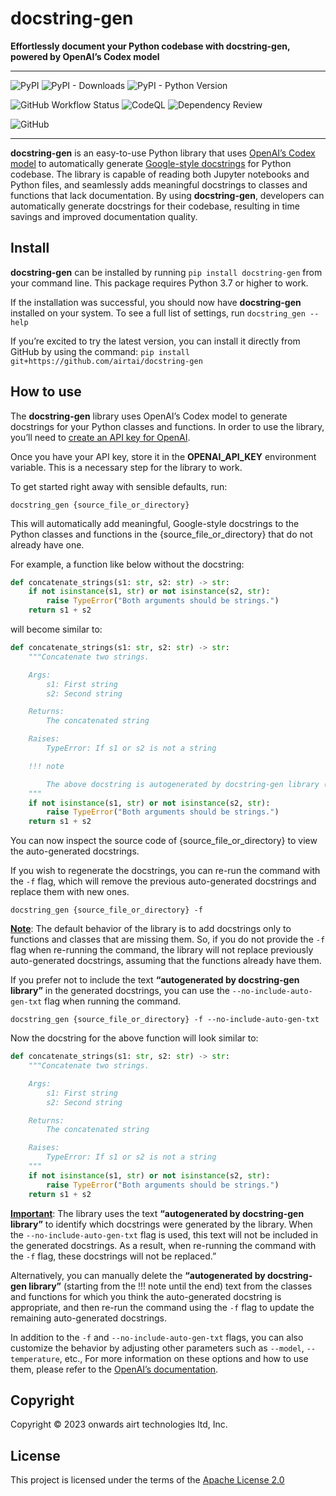 docstring-gen
================

<!-- WARNING: THIS FILE WAS AUTOGENERATED! DO NOT EDIT! -->

<b>Effortlessly document your Python codebase with docstring-gen,
powered by OpenAI’s Codex model</b>

------------------------------------------------------------------------

![PyPI](https://img.shields.io/pypi/v/docstring-gen.png) ![PyPI -
Downloads](https://img.shields.io/pypi/dm/docstring-gen.png) ![PyPI -
Python
Version](https://img.shields.io/pypi/pyversions/docstring-gen.png)

![GitHub Workflow
Status](https://img.shields.io/github/actions/workflow/status/airtai/docstring-gen/test.yaml)
![CodeQL](https://github.com/airtai/docstring-gen//actions/workflows/codeql.yml/badge.svg)
![Dependency
Review](https://github.com/airtai/docstring-gen//actions/workflows/dependency-review.yml/badge.svg)

![GitHub](https://img.shields.io/github/license/airtai/docstring-gen.png)

------------------------------------------------------------------------

**docstring-gen** is an easy-to-use Python library that uses
<a href = "https://beta.openai.com/docs/models/codex" target="_blank">OpenAI’s
Codex model</a> to automatically generate
<a href="https://google.github.io/styleguide/pyguide.html" target = "_blank">Google-style
docstrings</a> for Python codebase. The library is capable of reading
both Jupyter notebooks and Python files, and seamlessly adds meaningful
docstrings to classes and functions that lack documentation. By using
**docstring-gen**, developers can automatically generate docstrings for
their codebase, resulting in time savings and improved documentation
quality.

## Install

**docstring-gen** can be installed by running
`pip install docstring-gen` from your command line. This package
requires Python 3.7 or higher to work.

If the installation was successful, you should now have
**docstring-gen** installed on your system. To see a full list of
settings, run `docstring_gen --help`

If you’re excited to try the latest version, you can install it directly
from GitHub by using the command:
`pip install git+https://github.com/airtai/docstring-gen`

## How to use

The **docstring-gen** library uses OpenAI’s Codex model to generate
docstrings for your Python classes and functions. In order to use the
library, you’ll need to
<a href="https://beta.openai.com/account/api-keys" target="_blank">create
an API key for OpenAI</a>.

Once you have your API key, store it in the **OPENAI_API_KEY**
environment variable. This is a necessary step for the library to work.

To get started right away with sensible defaults, run:

``` shell
docstring_gen {source_file_or_directory}
```

This will automatically add meaningful, Google-style docstrings to the
Python classes and functions in the {source_file_or_directory} that do
not already have one.

For example, a function like below without the docstring:

``` python
def concatenate_strings(s1: str, s2: str) -> str:
    if not isinstance(s1, str) or not isinstance(s2, str):
        raise TypeError("Both arguments should be strings.")
    return s1 + s2
```

will become similar to:

``` python
def concatenate_strings(s1: str, s2: str) -> str:
    """Concatenate two strings.

    Args:
        s1: First string
        s2: Second string

    Returns:
        The concatenated string

    Raises:
        TypeError: If s1 or s2 is not a string

    !!! note

        The above docstring is autogenerated by docstring-gen library (https://github.com/airtai/docstring-gen)
    """
    if not isinstance(s1, str) or not isinstance(s2, str):
        raise TypeError("Both arguments should be strings.")
    return s1 + s2
```

You can now inspect the source code of {source_file_or_directory} to
view the auto-generated docstrings.

If you wish to regenerate the docstrings, you can re-run the command
with the `-f` flag, which will remove the previous auto-generated
docstrings and replace them with new ones.

``` shell
docstring_gen {source_file_or_directory} -f
```

**<u>Note</u>**: The default behavior of the library is to add
docstrings only to functions and classes that are missing them. So, if
you do not provide the `-f` flag when re-running the command, the
library will not replace previously auto-generated docstrings, assuming
that the functions already have them.

If you prefer not to include the text **“autogenerated by docstring-gen
library”** in the generated docstrings, you can use the
`--no-include-auto-gen-txt` flag when running the command.

``` shell
docstring_gen {source_file_or_directory} -f --no-include-auto-gen-txt
```

Now the docstring for the above function will look similar to:

``` python
def concatenate_strings(s1: str, s2: str) -> str:
    """Concatenate two strings.

    Args:
        s1: First string
        s2: Second string

    Returns:
        The concatenated string

    Raises:
        TypeError: If s1 or s2 is not a string
    """
    if not isinstance(s1, str) or not isinstance(s2, str):
        raise TypeError("Both arguments should be strings.")
    return s1 + s2
```

**<u>Important</u>**: The library uses the text **“autogenerated by
docstring-gen library”** to identify which docstrings were generated by
the library. When the `--no-include-auto-gen-txt` flag is used, this
text will not be included in the generated docstrings. As a result, when
re-running the command with the `-f` flag, these docstrings will not be
replaced.”

Alternatively, you can manually delete the **“autogenerated by
docstring-gen library”** (starting from the !!! note until the end) text
from the classes and functions for which you think the auto-generated
docstring is appropriate, and then re-run the command using the `-f`
flag to update the remaining auto-generated docstrings.

In addition to the `-f` and `--no-include-auto-gen-txt` flags, you can
also customize the behavior by adjusting other parameters such as
`--model`, `--temperature`, etc., For more information on these options
and how to use them, please refer to the
<a href="https://beta.openai.com/docs/api-reference/completions/create" target="_blank">OpenAI’s
documentation</a>.

## Copyright

Copyright © 2023 onwards airt technologies ltd, Inc.

## License

This project is licensed under the terms of the
<a href="https://github.com/airtai/docstring-gen/blob/main/LICENSE" target="_blank">Apache
License 2.0</a>
